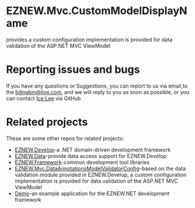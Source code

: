 # EZNEW.Mvc.CustomModelDisplayName

provides a custom configuration implementation is provided for data validation of the ASP.NET MVC ViewModel

# Reporting issues and bugs

If you have any questions or Suggestions, you can report to us via email,to the lidingbin@live.com, and we will reply to you as soon as possible, or you can contact [Ice Lee](https://github.com/lidingbin) via GitHub

# Related projects

These are some other repos for related projects:

  * [EZNEW.Develop](https://github.com/eznew-net/EZNEW.Develop)-a .NET domain-driven development framework
  * [EZNEW.Data](https://github.com/eznew-net/EZNEW.Data)-provide data access support for EZNEW.Develop
  * [EZNEW.Framework](https://github.com/eznew-net/EZNEW.Framework)-common development tool libraries
  * [EZNEW.Mvc.DataAnnotationsModelValidatorConfig](https://github.com/eznew-net/EZNEW.Mvc.DataAnnotationsModelValidatorConfig)-based on the data validation module provided in EZNEW.Develop, a custom configuration implementation is provided for data validation of the ASP.NET MVC ViewModel
  * [Demo](https://github.com/eznew-net/Demo)-an example application for the EZNEW.NET development framework

